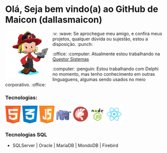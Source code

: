 # Olá, Seja bem vindo(a) ao GitHub de Maicon (dallasmaicon)

<img src="https://github.com/dallasmaicon/dallasmaicon/blob/master/image/dallasmaicon_octocat.png?raw=true" title="Confira o Octocat desenvolvido por dallasmaicon" alt="Confira o Octocat desenvolvido por dallasmaicon" width="30%" align="left" />

<div width="65%">
    <p> :v: :wave: Se aprochegue meu amigo, e confira meus projetos, qualquer dúvida ou sujestão, estou a disposição. :punch: </p>    
    <p>:office: :computer: Atualmente estou trabalhando na <a href="http://questor.com.br/" target="_blank" title="Questor Sistemas | Empresa onde dallasmaicon trabalha atualmente">Questor Sistemas</a></p>    
    <p>:computer: :penguin: Estou trabalhando com Delphi no momento, mas tenho conhecimento em outras linguaguens, algumas sendo usados no meio corporativo. :office: </p>    
    <h3>Tecnologias:</h3>
    <img src="https://github.com/dallasmaicon/dallasmaicon/blob/master/image/dallasmaicon_html5.png?raw=true" width="50px" alt="Listas das Tecnologias conheciadas por dallasmaicon, símbolo do HTML5" title="Listas das Tecnologias conheciadas por dallasmaicon, símbolo do HTML5" />
    <img src="https://github.com/dallasmaicon/dallasmaicon/blob/master/image/dallasmaicon_css3.png?raw=true" width="50px" alt="Listas das Tecnologias conheciadas por dallasmaicon, símbolo do CSS3" title="Listas das Tecnologias conheciadas por dallasmaicon, símbolo do CSS3" />
    <img src="https://github.com/dallasmaicon/dallasmaicon/blob/master/image/dallasmaicon_js.png?raw=true" width="50px" alt="Listas das Tecnologias conheciadas por dallasmaicon, símbolo do JavaScrit" title="Listas das Tecnologias conheciadas por dallasmaicon, símbolo do JavaScript" />
    <img src="https://github.com/dallasmaicon/dallasmaicon/blob/master/image/dallasmaicon_php.png?raw=true" width="50px" alt="Listas das Tecnologias conheciadas por dallasmaicon, símbolo do PHP" title="Listas das Tecnologias conheciadas por dallasmaicon, símbolo do PHP" />
    <img src="https://github.com/dallasmaicon/dallasmaicon/blob/master/image/dallasmaicon_delphi.png?raw=true" width="50px" alt="Listas das Tecnologias conheciadas por dallasmaicon, símbolo do Delphi" title="Listas das Tecnologias conheciadas por dallasmaicon, símbolo do Delphi" />
    <img src="https://github.com/dallasmaicon/dallasmaicon/blob/master/image/dallasmaicon_nodejs.png?raw=true" width="50px" alt="Listas das Tecnologias conheciadas por dallasmaicon, símbolo do NodeJS" title="Listas das Tecnologias conheciadas por dallasmaicon, símbolo do NodeJS" />
    <img src="https://github.com/dallasmaicon/dallasmaicon/blob/master/image/dallasmaicon_react.png?raw=true" width="50px" alt="Listas das Tecnologias conheciadas por dallasmaicon, símbolo do React" title="Listas das Tecnologias conheciadas por dallasmaicon, símbolo do React" />
    <h3>Tecnologias SQL</h3>
    <ul>
      <li>SQLServer | Oracle | MariaDB | MondoDB | Firebird</li>
    </ul>
 </div>

<!--
**dallasmaicon/dallasmaicon** is a ✨ _special_ ✨ repository because its `README.md` (this file) appears on your GitHub profile.

Here are some ideas to get you started:

- 🔭 I’m currently working on ...
- 🌱 I’m currently learning ...
- 👯 I’m looking to collaborate on ...
- 🤔 I’m looking for help with ...
- 💬 Ask me about ...
- 📫 How to reach me: ...
- 😄 Pronouns: ...
- ⚡ Fun fact: ...
-->
